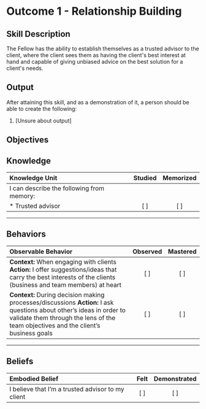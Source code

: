# Outcome 1 - Relationship Building

**Skill Description**
----------
The Fellow has the ability to establish themselves as a trusted advisor to the client, where the client sees them as having the client's best interest at hand and capable of giving unbiased advice on the best solution for a client's needs.

**Output**
----------
After attaining this skill, and as a demonstration of it, a person should be able to create the following:

1. [Unsure about output]


**Objectives**
----------
## **Knowledge**


| Knowledge Unit   |      Studied      | Memorized |
|:-------------|:------------------:|:--------:|
| I can describe the following from memory: | | |
| * Trusted advisor | [ ] | [ ]  |


----------


## **Behaviors**

| Observable Behavior   |      Observed      | Mastered |
|:-------------|:------------------:|:--------:|
| **Context:** When engaging with clients **Action:** I offer suggestions/ideas that carry the best interests of the clients (business and team members) at heart | [ ] | [ ]  |
| **Context:** During decision making processes/discussions **Action:** I ask questions about other’s ideas in order to validate them through the lens of the team objectives and the client’s business goals |   [ ]   |   [ ]  |


----------


## **Beliefs**


| Embodied Belief   |      Felt      | Demonstrated |
|:-------------|:------------------:|:--------:|
| I believe that I’m a trusted advisor to my client | [ ] | [ ]  |

